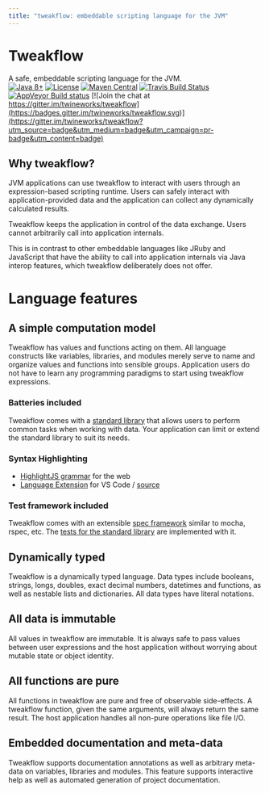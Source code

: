 ```yaml
---
title: "tweakflow: embeddable scripting language for the JVM"
---
```

# Tweakflow

A safe, embeddable scripting language for the JVM. \
[![Java 8+](https://img.shields.io/badge/java-8--17-4c7e9f.svg)](http://java.oracle.com)
[![License](https://img.shields.io/badge/license-MIT-4c7e9f.svg)](https://raw.githubusercontent.com/twineworks/tweakflow/master/LICENSE.txt)
[![Maven Central](https://maven-badges.herokuapp.com/maven-central/com.twineworks/tweakflow/badge.svg)](http://search.maven.org/#search|gav|1|g:"com.twineworks"%20AND%20a:"tweakflow")
[![Travis Build Status](https://travis-ci.org/twineworks/tweakflow.svg?branch=master)](https://travis-ci.org/twineworks/tweakflow)
[![AppVeyor Build status](https://ci.appveyor.com/api/projects/status/v1u88koademagp2c/branch/master?svg=true)](https://ci.appveyor.com/project/slawo-ch/tweakflow/branch/master)
[![Join the chat at https://gitter.im/twineworks/tweakflow](https://badges.gitter.im/twineworks/tweakflow.svg)](https://gitter.im/twineworks/tweakflow?utm_source=badge&utm_medium=badge&utm_campaign=pr-badge&utm_content=badge)


## Why tweakflow?

JVM applications can use tweakflow to interact with users through an expression-based scripting runtime. Users can safely interact with application-provided data and the application can collect any dynamically calculated results.

Tweakflow keeps the application in control of the data exchange. Users cannot arbitrarily call into application internals.

This is in contrast to other embeddable languages like JRuby and JavaScript that have the ability to call into application internals via Java interop features, which tweakflow deliberately does not offer.

# Language features

## A simple computation model
Tweakflow has values and functions acting on them. All language constructs like variables, libraries, and modules merely serve to name and organize values and functions into sensible groups. Application users do not have to learn any programming paradigms to start using tweakflow expressions.

### Batteries included
Tweakflow comes with a [standard library](/modules/std.html) that allows users to perform common tasks when working with data. Your application can limit or extend the standard library to suit its needs.

### Syntax Highlighting

  - [HighlightJS grammar](https://github.com/twineworks/highlightjs-tweakflow) for the web
  - [Language Extension](https://marketplace.visualstudio.com/items?itemName=twineworks.tweakflow) for VS Code / [source](https://github.com/twineworks/tweakflow-vscode)

### Test framework included
Tweakflow comes with an extensible [spec framework](/tools.html#spec-runner) similar to mocha, rspec, etc. The [tests for the standard library](https://github.com/twineworks/tweakflow/tree/master/src/test/resources/spec/std) are implemented with it.

## Dynamically typed
Tweakflow is a dynamically typed language. Data types include booleans, strings, longs, doubles, exact decimal numbers, datetimes and functions, as well as nestable lists and dictionaries. All data types have literal notations.

## All data is immutable
All values in tweakflow are immutable. It is always safe to pass values between user expressions and the host application without worrying about mutable state or object identity.

## All functions are pure
All functions in tweakflow are pure and free of observable side-effects. A tweakflow function, given the same arguments, will always return the same result. The host application handles all non-pure operations like file I/O.

## Embedded documentation and meta-data
Tweakflow supports documentation annotations as well as arbitrary meta-data on variables, libraries and modules. This feature supports interactive help as well as automated generation of project documentation.
